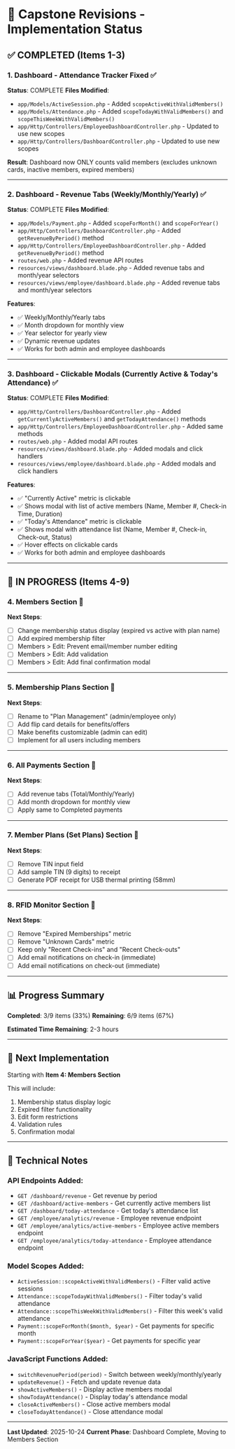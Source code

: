 # 🚀 Capstone Revisions - Implementation Status

## ✅ **COMPLETED** (Items 1-3)

### **1. Dashboard - Attendance Tracker Fixed** ✅
**Status**: COMPLETE
**Files Modified**:
- `app/Models/ActiveSession.php` - Added `scopeActiveWithValidMembers()`
- `app/Models/Attendance.php` - Added `scopeTodayWithValidMembers()` and `scopeThisWeekWithValidMembers()`
- `app/Http/Controllers/EmployeeDashboardController.php` - Updated to use new scopes
- `app/Http/Controllers/DashboardController.php` - Updated to use new scopes

**Result**: Dashboard now ONLY counts valid members (excludes unknown cards, inactive members, expired members)

---

### **2. Dashboard - Revenue Tabs (Weekly/Monthly/Yearly)** ✅
**Status**: COMPLETE
**Files Modified**:
- `app/Models/Payment.php` - Added `scopeForMonth()` and `scopeForYear()`
- `app/Http/Controllers/DashboardController.php` - Added `getRevenueByPeriod()` method
- `app/Http/Controllers/EmployeeDashboardController.php` - Added `getRevenueByPeriod()` method
- `routes/web.php` - Added revenue API routes
- `resources/views/dashboard.blade.php` - Added revenue tabs and month/year selectors
- `resources/views/employee/dashboard.blade.php` - Added revenue tabs and month/year selectors

**Features**:
- ✅ Weekly/Monthly/Yearly tabs
- ✅ Month dropdown for monthly view
- ✅ Year selector for yearly view
- ✅ Dynamic revenue updates
- ✅ Works for both admin and employee dashboards

---

### **3. Dashboard - Clickable Modals (Currently Active & Today's Attendance)** ✅
**Status**: COMPLETE
**Files Modified**:
- `app/Http/Controllers/DashboardController.php` - Added `getCurrentlyActiveMembers()` and `getTodayAttendance()` methods
- `app/Http/Controllers/EmployeeDashboardController.php` - Added same methods
- `routes/web.php` - Added modal API routes
- `resources/views/dashboard.blade.php` - Added modals and click handlers
- `resources/views/employee/dashboard.blade.php` - Added modals and click handlers

**Features**:
- ✅ "Currently Active" metric is clickable
- ✅ Shows modal with list of active members (Name, Member #, Check-in Time, Duration)
- ✅ "Today's Attendance" metric is clickable
- ✅ Shows modal with attendance list (Name, Member #, Check-in, Check-out, Status)
- ✅ Hover effects on clickable cards
- ✅ Works for both admin and employee dashboards

---

## 🔄 **IN PROGRESS** (Items 4-9)

### **4. Members Section** 🔄
**Next Steps**:
- [ ] Change membership status display (expired vs active with plan name)
- [ ] Add expired membership filter
- [ ] Members > Edit: Prevent email/member number editing
- [ ] Members > Edit: Add validation
- [ ] Members > Edit: Add final confirmation modal

---

### **5. Membership Plans Section** 🔄
**Next Steps**:
- [ ] Rename to "Plan Management" (admin/employee only)
- [ ] Add flip card details for benefits/offers
- [ ] Make benefits customizable (admin can edit)
- [ ] Implement for all users including members

---

### **6. All Payments Section** 🔄
**Next Steps**:
- [ ] Add revenue tabs (Total/Monthly/Yearly)
- [ ] Add month dropdown for monthly view
- [ ] Apply same to Completed payments

---

### **7. Member Plans (Set Plans) Section** 🔄
**Next Steps**:
- [ ] Remove TIN input field
- [ ] Add sample TIN (9 digits) to receipt
- [ ] Generate PDF receipt for USB thermal printing (58mm)

---

### **8. RFID Monitor Section** 🔄
**Next Steps**:
- [ ] Remove "Expired Memberships" metric
- [ ] Remove "Unknown Cards" metric
- [ ] Keep only "Recent Check-ins" and "Recent Check-outs"
- [ ] Add email notifications on check-in (immediate)
- [ ] Add email notifications on check-out (immediate)

---

## 📊 **Progress Summary**

**Completed**: 3/9 items (33%)
**Remaining**: 6/9 items (67%)

**Estimated Time Remaining**: 2-3 hours

---

## 🎯 **Next Implementation**

Starting with **Item 4: Members Section**

This will include:
1. Membership status display logic
2. Expired filter functionality
3. Edit form restrictions
4. Validation rules
5. Confirmation modal

---

## 📝 **Technical Notes**

### **API Endpoints Added**:
- `GET /dashboard/revenue` - Get revenue by period
- `GET /dashboard/active-members` - Get currently active members list
- `GET /dashboard/today-attendance` - Get today's attendance list
- `GET /employee/analytics/revenue` - Employee revenue endpoint
- `GET /employee/analytics/active-members` - Employee active members endpoint
- `GET /employee/analytics/today-attendance` - Employee attendance endpoint

### **Model Scopes Added**:
- `ActiveSession::scopeActiveWithValidMembers()` - Filter valid active sessions
- `Attendance::scopeTodayWithValidMembers()` - Filter today's valid attendance
- `Attendance::scopeThisWeekWithValidMembers()` - Filter this week's valid attendance
- `Payment::scopeForMonth($month, $year)` - Get payments for specific month
- `Payment::scopeForYear($year)` - Get payments for specific year

### **JavaScript Functions Added**:
- `switchRevenuePeriod(period)` - Switch between weekly/monthly/yearly
- `updateRevenue()` - Fetch and update revenue data
- `showActiveMembers()` - Display active members modal
- `showTodayAttendance()` - Display today's attendance modal
- `closeActiveMembers()` - Close active members modal
- `closeTodayAttendance()` - Close attendance modal

---

**Last Updated**: 2025-10-24
**Current Phase**: Dashboard Complete, Moving to Members Section

